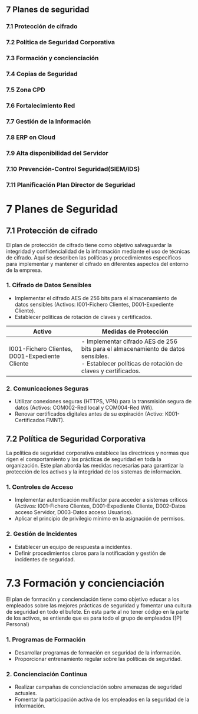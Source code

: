 ## 7 Planes de seguridad
###  7.1 Protección de cifrado
###  7.2 Política de Seguridad Corporativa
###  7.3 Formación y concienciación
###  7.4 Copias de Seguridad
###  7.5 Zona CPD
###  7.6 Fortalecimiento Red
###  7.7 Gestión de la Información
###  7.8 ERP on Cloud
###  7.9 Alta disponibilidad del Servidor
###  7.10 Prevención-Control Seguridad(SIEM/IDS)
###  7.11 Planificación Plan Director de Seguridad

# 7 Planes de Seguridad

## 7.1 Protección de cifrado

El plan de protección de cifrado tiene como objetivo salvaguardar la integridad y confidencialidad de la información mediante el uso de técnicas de cifrado. Aquí se describen las políticas y procedimientos específicos para implementar y mantener el cifrado en diferentes aspectos del entorno de la empresa.

### 1. Cifrado de Datos Sensibles
- Implementar el cifrado AES de 256 bits para el almacenamiento de datos sensibles (Activos: I001-Fichero Clientes, D001-Expediente Cliente).
- Establecer políticas de rotación de claves y certificados.



| Activo                                      | Medidas de Protección                           |
|---------------------------------------------|-------------------------------------------------|
| I001-Fichero Clientes, D001-Expediente Cliente | - Implementar cifrado AES de 256 bits para el almacenamiento de datos sensibles.<br>- Establecer políticas de rotación de claves y certificados. |



### 2. Comunicaciones Seguras
- Utilizar conexiones seguras (HTTPS, VPN) para la transmisión segura de datos (Activos: COM002-Red local y COM004-Red Wifi).
- Renovar certificados digitales antes de su expiración (Activo: K001-Certificados FMNT).

## 7.2 Política de Seguridad Corporativa

La política de seguridad corporativa establece las directrices y normas que rigen el comportamiento y las prácticas de seguridad en toda la organización. Este plan aborda las medidas necesarias para garantizar la protección de los activos y la integridad de los sistemas de información.

### 1. Controles de Acceso
- Implementar autenticación multifactor para acceder a sistemas críticos (Activos: I001-Fichero Clientes, D001-Expediente Cliente, D002-Datos acceso Servidor, D003-Datos acceso Usuarios).
- Aplicar el principio de privilegio mínimo en la asignación de permisos.

### 2. Gestión de Incidentes
- Establecer un equipo de respuesta a incidentes.
- Definir procedimientos claros para la notificación y gestión de incidentes de seguridad.

# 7.3 Formación y concienciación

El plan de formación y concienciación tiene como objetivo educar a los empleados sobre las mejores prácticas de seguridad y fomentar una cultura de seguridad en todo el bufete. En esta parte al no tener código en la parte de los activos, se entiende que es para todo el grupo de empleados ([P] Personal)

### 1. Programas de Formación
- Desarrollar programas de formación en seguridad de la información.
- Proporcionar entrenamiento regular sobre las políticas de seguridad.

### 2. Concienciación Continua
- Realizar campañas de concienciación sobre amenazas de seguridad actuales.
- Fomentar la participación activa de los empleados en la seguridad de la información.


